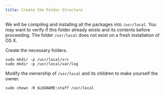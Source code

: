 ```yaml
---
title: Create the Folder Structure
---
```


We will be compiling and installing all the packages into `/usr/local`. You may want to verify if this folder already exists and its contents before proceeding. The folder `/usr/local` does not exist on a fresh installation of OS X.

Create the necessary folders.

	sudo mkdir -p /usr/local/src
	sudo mkdir -p /usr/local/var/log

Modify the ownership of `/usr/local` and its children to make yourself the owner.

	sudo chown -R $LOGNAME:staff /usr/local

